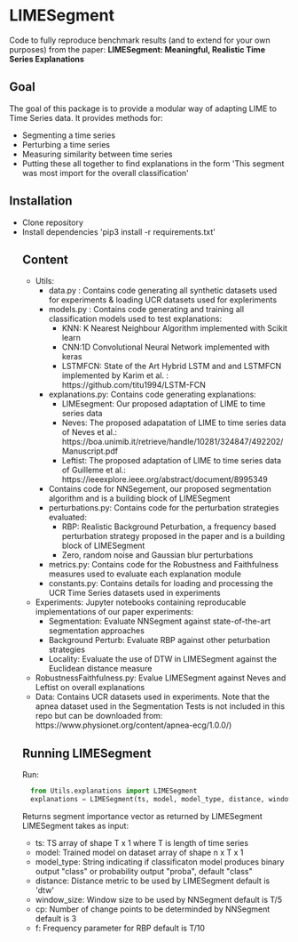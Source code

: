 # LIMESegment
Code to fully reproduce benchmark results (and to extend for your own purposes) from the paper: <b>LIMESegment: Meaningful, Realistic Time Series Explanations</b>

## Goal
The goal of this package is to provide a modular way of adapting LIME to Time Series data. It provides methods for:
<ul>
  <li> Segmenting a time series </li>
  <li> Perturbing a time series </li>
  <li> Measuring similarity between time series </li>
  <li> Putting these all together to find explanations in the form 'This segment was most import for the overall classification'
  </ul>

## Installation

<ul> 
  <li> Clone repository </li>
  <li> Install dependencies 'pip3 install -r requirements.txt' </li>

## Content
<ul>
  <li> Utils: 
    <ul> 
      <li> data.py : Contains code generating all synthetic datasets used for experiments & loading UCR datasets used for expleriments </li>
      <li> models.py : Contains code generating and training all classification models used to test explanations:
        <ul> 
          <li> KNN: K Nearest Neighbour Algorithm implemented with Scikit learn </li>
          <li> CNN:1D Convolutional Neural Network implemented with keras </li>
          <li> LSTMFCN: State of the Art Hybrid LSTM and and LSTMFCN implemented by Karim et al. : https://github.com/titu1994/LSTM-FCN </li>
        </ul>
      </li> 
      <li> explanations.py: Contains code generating explanations: 
        <ul>
          <li> LIMEsegment: Our proposed adaptation of LIME to time series data  </li>
          <li> Neves: The proposed adapatation of LIME to time series data of Neves et al.: https://boa.unimib.it/retrieve/handle/10281/324847/492202/Manuscript.pdf </li>
          <li> Leftist: The proposed adaptation of LIME to time series data of Guilleme et al.: https://ieeexplore.ieee.org/abstract/document/8995349
        </ul>
        <li> Contains code for NNSegement, our proposed segmentation algorithm and is a building block of LIMESegment </li>
      <li>  perturbations.py: Contains code for the perturbation strategies evaluated:
        <ul>
          <li> RBP: Realistic Background Peturbation, a frequency based perturbation strategy proposed in the paper and is a building block of LIMESegment </li>
          <li> Zero, random noise and Gaussian blur perturbations </li> 
        </ul>
      </li>
      <li> metrics.py: Contains code for the Robustness and Faithfulness measures used to evaluate each explanation module </li>
      <li> constants.py: Contains details for loading and processing the UCR Time Series datasets used in experiments </li> 
    </ul>
  </li>
  <li> Experiments: Jupyter notebooks containing reproducable implementations of our paper experiments:
    <ul>
      <li>Segmentation: Evaluate NNSegment against state-of-the-art segmentation approaches</li>
      <li> Background Perturb: Evaluate RBP against other peturbation strategies </li>
      <li> Locality: Evaluate the use of DTW in LIMESegment against the Euclidean distance measure </li>
    </ul> 
      <li>RobustnessFaithfulness.py: Evalue LIMESegment against Neves and Leftist on overall explanations </li>
  </li>
  <li> Data: Contains UCR datasets used in experiments. Note that the apnea dataset used in the Segmentation Tests is not included in this repo but can be downloaded from: https://www.physionet.org/content/apnea-ecg/1.0.0/) </li>
</ul>


## Running LIMESegment
Run:
```python
  from Utils.explanations import LIMESegment
  explanations = LIMESegment(ts, model, model_type, distance, window_size, cp, f)
```
Returns segment importance vector as returned by LIMESegment
LIMESegment takes as input:
<ul> 
  <li> ts: TS array of shape T x 1 where T is length of time series </li>
  <li> model: Trained model on dataset array of shape n x T x 1 </li>
  <li> model_type: String indicating if classificaton model produces binary output "class" or probability output "proba", default     "class" </li>
  <li> distance: Distance metric to be used by LIMESegment default is 'dtw' </li>
  <li> window_size: Window size to be used by NNSegment default is T/5 </li>
  <li> cp: Number of change points to be determinded by NNSegment default is 3 </li>
  <li> f: Frequency parameter for RBP default is T/10 </li>
 </ul> 
